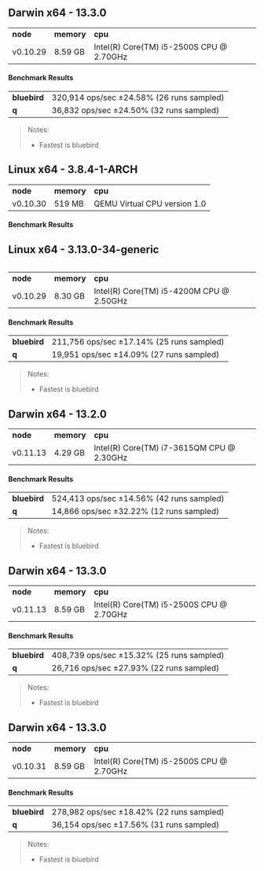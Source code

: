 Darwin x64 - 13.3.0
-----

<table><tr><td><b>node</b></td><td><b>memory</b></td><td><b>cpu</b></td></tr><tr><td>v0.10.29</td><td>8.59 GB</td><td>Intel(R) Core(TM) i5-2500S CPU @ 2.70GHz</td></tr></table>

#### Benchmark Results ####

<table><tr><td><b>bluebird</b></td><td>320,914 ops/sec ±24.58% (26 runs sampled)</td></tr><tr><td><b>q</b></td><td>36,832 ops/sec ±24.50% (32 runs sampled)</td></tr></table>

> Notes:
> - Fastest is bluebird

Linux x64 - 3.8.4-1-ARCH
-----

<table><tr><td><b>node</b></td><td><b>memory</b></td><td><b>cpu</b></td></tr><tr><td>v0.10.30</td><td>519 MB</td><td>QEMU Virtual CPU version 1.0</td></tr></table>

#### Benchmark Results ####

<table>

Linux x64 - 3.13.0-34-generic
-----

<table><tr><td><b>node</b></td><td><b>memory</b></td><td><b>cpu</b></td></tr><tr><td>v0.10.29</td><td>8.30 GB</td><td>Intel(R) Core(TM) i5-4200M CPU @ 2.50GHz</td></tr></table>

#### Benchmark Results ####

<table><tr><td><b>bluebird</b></td><td>211,756 ops/sec ±17.14% (25 runs sampled)</td></tr><tr><td><b>q</b></td><td>19,951 ops/sec ±14.09% (27 runs sampled)</td></tr></table>

> Notes:
> - Fastest is bluebird

Darwin x64 - 13.2.0
-----

<table><tr><td><b>node</b></td><td><b>memory</b></td><td><b>cpu</b></td></tr><tr><td>v0.11.13</td><td>4.29 GB</td><td>Intel(R) Core(TM) i7-3615QM CPU @ 2.30GHz</td></tr></table>

#### Benchmark Results ####

<table><tr><td><b>bluebird</b></td><td>524,413 ops/sec ±14.56% (42 runs sampled)</td></tr><tr><td><b>q</b></td><td>14,866 ops/sec ±32.22% (12 runs sampled)</td></tr></table>

> Notes:
> - Fastest is bluebird

Darwin x64 - 13.3.0
-----

<table><tr><td><b>node</b></td><td><b>memory</b></td><td><b>cpu</b></td></tr><tr><td>v0.11.13</td><td>8.59 GB</td><td>Intel(R) Core(TM) i5-2500S CPU @ 2.70GHz</td></tr></table>

#### Benchmark Results ####

<table><tr><td><b>bluebird</b></td><td>408,739 ops/sec ±15.32% (25 runs sampled)</td></tr><tr><td><b>q</b></td><td>26,716 ops/sec ±27.93% (22 runs sampled)</td></tr></table>

> Notes:
> - Fastest is bluebird

Darwin x64 - 13.3.0
-----

<table><tr><td><b>node</b></td><td><b>memory</b></td><td><b>cpu</b></td></tr><tr><td>v0.10.31</td><td>8.59 GB</td><td>Intel(R) Core(TM) i5-2500S CPU @ 2.70GHz</td></tr></table>

#### Benchmark Results ####

<table><tr><td><b>bluebird</b></td><td>278,982 ops/sec ±18.42% (22 runs sampled)</td></tr><tr><td><b>q</b></td><td>36,154 ops/sec ±17.56% (31 runs sampled)</td></tr></table>

> Notes:
> - Fastest is bluebird


